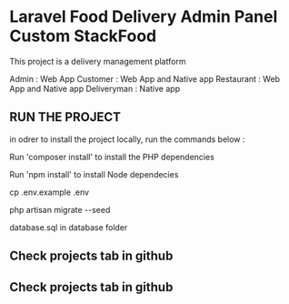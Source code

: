 # Laravel Food Delivery Admin Panel Custom StackFood 

This project is a delivery management platform

Admin : Web App
Customer : Web App and Native app
Restaurant : Web App and Native app
Deliveryman : Native app


## RUN THE PROJECT

in odrer to install the project locally, run the commands below :

Run 'composer install' to install the PHP dependencies

Run 'npm install' to install Node dependecies

cp .env.example .env

php artisan migrate --seed

database.sql in database folder

## Check projects tab in github 

## Check projects tab in github 

